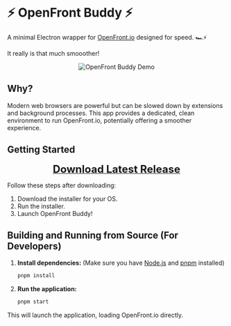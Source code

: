 # ⚡️ OpenFront Buddy ⚡️

A minimal Electron wrapper for [OpenFront.io](https://openfront.io/) designed for speed. 🏎️⚡️

It really is that much smooother!

<p align="center">
  <img src="assets/demo.avif" alt="OpenFront Buddy Demo">
</p>

## Why?

Modern web browsers are powerful but can be slowed down by extensions and background processes. This app provides a dedicated, clean environment to run OpenFront.io, potentially offering a smoother experience.

## Getting Started

<p align="center">
  <a href="https://github.com/OlaHulleberg/openfront-buddy/releases/latest" target="_blank">
    <strong><font size="+2">Download Latest Release</font></strong>
  </a>
</p>

Follow these steps after downloading:

1. Download the installer for your OS.
2. Run the installer.
3. Launch OpenFront Buddy!

## Building and Running from Source (For Developers)

1.  **Install dependencies:** (Make sure you have [Node.js](https://nodejs.org/) and [pnpm](https://pnpm.io/installation) installed)

    ```bash
    pnpm install
    ```

2.  **Run the application:**
    ```bash
    pnpm start
    ```

This will launch the application, loading OpenFront.io directly.
